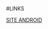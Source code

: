 #LINKS

<a href="https://igorrramalho.github.io/ProjetosJavaScript/Geral/SITE%20ANDROID/site.html ">SITE ANDROID</a>
